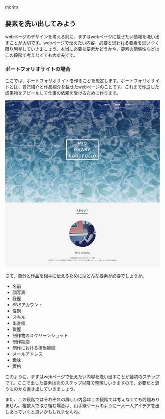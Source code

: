 

morim
## 要素を洗い出してみよう
 webページのデザインを考える前に、まずはwebページに載せたい情報を洗い出すことが大切です。webページで伝えたい内容、必要と思われる要素を思いつく限り列挙していきましょう。本当に必要な要素かどうかや、要素の関係性などはこの段階で考えなくても大丈夫です。

### ポートフォリオサイトの場合
 ここでは、ポートフォリオサイトを作ることを想定します。ポートフォリオサイトとは、自己紹介と作品紹介を載せたwebページのことです。これまで作成した成果物をアピールして仕事の依頼を受けるために作ります。

![ポートフォリオサイト](./img/portofolio.png)

 さて、自分と作品を相手に伝えるためにはどんな要素が必要でしょうか。
 - 名前
 - 顔写真
 - 経歴
 - SNSアカウント
 - 性別
 - スキル
 - 出身校
 - 職歴
 - 制作物のスクリーンショット
 - 制作期間
 - 制作における担当範囲
 - メールアドレス
 - 趣味
 - 資格

このように、まずはwebページで伝えたい内容を洗い出すことが最初のステップです。ここで出した要素は次のステップ以降で整理しいきますので、必要だと思うものから書き出していきましょう。

また、この段階ではそれぞれの詳しい内容はこの段階では考えなくても問題ありません。複数人で取り組む場合は、山手線ゲームのように一人一人アイデアを出しあっていくと良いかもしれませんね。
